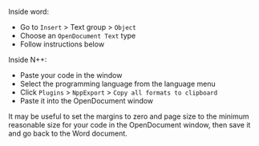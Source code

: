 Inside word:
- Go to `Insert` > Text group > `Object`
- Choose an `OpenDocument Text` type
- Follow instructions below

Inside N++:
- Paste your code in the window
- Select the programming language from the language menu
- Click `Plugins` > `NppExport` > `Copy all formats to clipboard`
- Paste it into the OpenDocument window

 It may be useful to set the margins to zero and page size to the minimum reasonable size for your code in the OpenDocument window, then save it and go back to the Word document.
